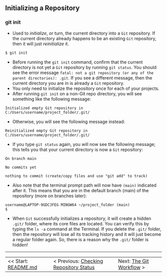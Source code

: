 ## Initializing a Repository

### git init
- Used to *initialize*, or turn, the current directory into a `Git` repository. If the current directory already happens to be an existing `Git` repository, then it will just *reinitialize* it.

```shell
$ git init
```

- Before running the `git init` command, confirm that the current directory is not yet a `Git` repository by running `git status`. You should see the error message `fatal: not a git repository (or any of the parent directories): .git`. If you see a different message, then the current directory you are in is already a `Git` repository.
- You only need to initialize the repository once for each of your projects.
- After running `git init` on a non-Git repo directory, you will see something like the following message:
```shell
Initialized empty Git repository in C:/Users/username/project_folder/.git/
```
- Otherwise, you will see the following message instead:
```shell
Reinitialized empty Git repository in C:/Users/username/project_folder/.git/
```

- If you type `git status` again, you will now see the following message; this tells you that your current directory is now a `Git` repository:
```shell
On branch main

No commits yet

nothing to commit (create/copy files and use "git add" to track)
```
- Also note that the terminal prompt path will now have `(main)` indicated after it. This means that you are in the default branch (main) of the repository (more on branches later):
```shell
username@LAPTOP-9GDCJFEG MINGW64 ~/project_folder (main)
$
```
- When `Git` successfully initializes a repository, it will create a hidden `.git/` folder, where its core files are located. You can verify this by typing the `ls -a` command at the Terminal. If you delete the `.git/` folder, then the repository will lose all its tracking history and it will just become a regular folder again. So, there is a reason why the `.git/` folder is hidden!

<hr>

<table align="center">
   <tbody>
      <tr>
        <td>
            << Start: <a href="/README.md">README.md</a>
        </td>
        <td>
            < Previous: <a href="/assets/s4/ch12.md">Checking Repository Status</a>
        </td>
        <td>
            Next: <a href="/assets/s4/ch14.md">The Git Workflow</a> >
        </td>
      </tr>
   </tbody>
</table>